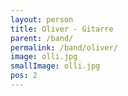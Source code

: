 ```yaml
---
layout: person
title: Oliver - Gitarre
parent: /band/
permalink: /band/oliver/
image: olli.jpg
smallImage: olli.jpg
pos: 2
---
```

